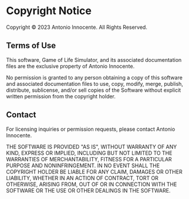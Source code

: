 # Copyright Notice

Copyright © 2023 Antonio Innocente. All Rights Reserved.

## Terms of Use

This software, Game of Life Simulator, and its associated documentation files are the exclusive property of Antonio Innocente. 

No permission is granted to any person obtaining a copy of this software and associated documentation files to use, copy, modify, merge, publish, distribute, sublicense, and/or sell copies of the Software without explicit written permission from the copyright holder.

## Contact

For licensing inquiries or permission requests, please contact Antonio Innocente.

THE SOFTWARE IS PROVIDED "AS IS", WITHOUT WARRANTY OF ANY KIND, EXPRESS OR IMPLIED, INCLUDING BUT NOT LIMITED TO THE WARRANTIES OF MERCHANTABILITY, FITNESS FOR A PARTICULAR PURPOSE AND NONINFRINGEMENT. IN NO EVENT SHALL THE COPYRIGHT HOLDER BE LIABLE FOR ANY CLAIM, DAMAGES OR OTHER LIABILITY, WHETHER IN AN ACTION OF CONTRACT, TORT OR OTHERWISE, ARISING FROM, OUT OF OR IN CONNECTION WITH THE SOFTWARE OR THE USE OR OTHER DEALINGS IN THE SOFTWARE. 